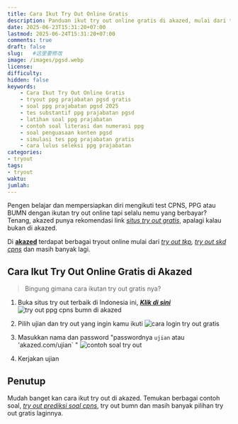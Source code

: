```yaml
---
title: Cara Ikut Try Out Online Gratis
description: Panduan ikut try out online gratis di akazed, mulai dari try out ppg, pppk, try out cpns, try out skd cpns, try out TIU, dan banyak try out lainnya.
date: 2025-06-23T15:31:20+07:00
lastmod: 2025-06-24T15:31:20+07:00
comments: true
draft: false 
slug:   #这里要修改
image: /images/pgsd.webp
license: 
difficulty: 
hidden: false
keywords: 
    - Cara Ikut Try Out Online Gratis
    - tryout ppg prajabatan pgsd gratis
    - soal ppg prajabatan pgsd 2025
    - tes substantif ppg prajabatan pgsd
    - latihan soal ppg prajabatan
    - contoh soal literasi dan numerasi ppg
    - soal penguasaan konten pgsd
    - simulasi tes ppg prajabatan gratis
    - cara lulus seleksi ppg prajabatan
categories: 
- tryout
tags:
- tryout
waktu:
jumlah:
---
```


Pengen belajar dan mempersiapkan diri mengikuti test CPNS, PPG atau BUMN dengan ikutan try out online tapi selalu nemu yang berbayar? Tenang, akazed punya rekomendasi link *[situs try out gratis](/link-tryout-ppg-gratis/)*, apalagi kalau bukan di akazed. 

Di **[akazed](/)** terdapat berbagai tryout online mulai dari *[try out tkp](/ujian/cpns/try-out-tkp-gratis/), [try out skd cpns](/ujian/cpns/try-out-skd-cpns-gratis/)* dan masih banyak lagi. 


## Cara Ikut Try Out Online Gratis di Akazed
> Bingung gimana cara ikutan try out gratis nya? 

1. Buka situs try out terbaik di Indonesia ini, ***[Klik di sini](/ujian/)***
![try out ppg cpns bumn di akazed](/images/tryout.webp)

2. Pilih ujian dan try out yang ingin kamu ikuti
![cara login try out gratis](/images/user.webp)
3. Masukkan nama dan password "passwordnya `ujian` atau 'akazed.com/ujian` "
![contoh soal try out](/images/soal.webp)
4. Kerjakan ujian


## Penutup
Mudah banget kan cara ikut try out di akazed. Temukan berbagai contoh soal, *[try out prediksi soal cpns](/ujian/cpns/tryout-prediksi-soal-cpns-2025/)*, try out bumn dan masih banyak pilihan try out gratis laginnya.